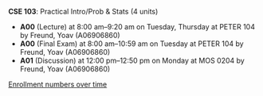 **CSE 103**: Practical Intro/Prob & Stats (4 units)

- **A00** (Lecture) at 8:00 am–9:20 am on Tuesday, Thursday at PETER 104 by Freund, Yoav (A06906860)
- **A00** (Final Exam) at 8:00 am–10:59 am on Tuesday at PETER 104 by Freund, Yoav (A06906860)
- **A01** (Discussion) at 12:00 pm–12:50 pm on Monday at MOS 0204 by Freund, Yoav (A06906860)

[Enrollment numbers over time](./CSE103.tsv)
